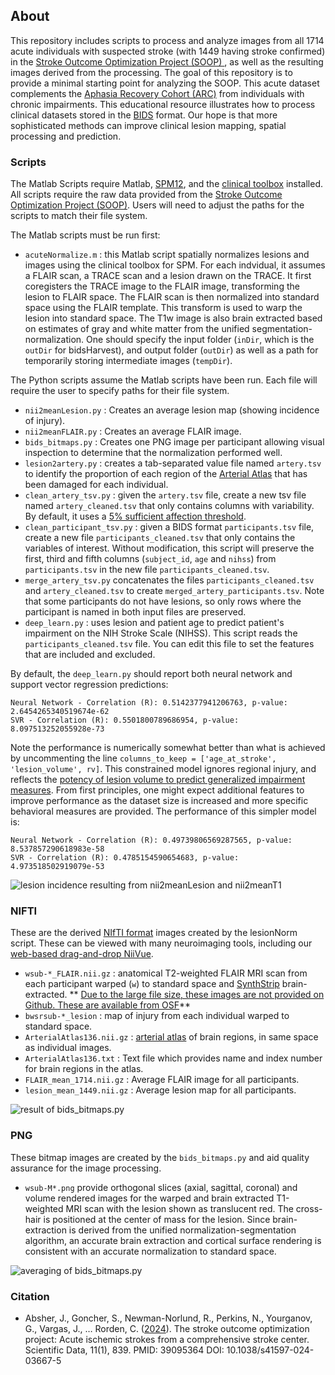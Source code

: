 ## About

This repository includes scripts to process and analyze images from all 1714 acute individuals with suspected stroke (with 1449 having stroke confirmed) in the [Stroke Outcome Optimization Project (SOOP)
](https://openneuro.org/datasets/ds004889), as well as the resulting images derived from the processing. The goal of this repository is to provide a minimal starting point for analyzing the SOOP. This acute dataset complements the [Aphasia Recovery Cohort (ARC)](https://github.com/neurolabusc/AphasiaRecoveryCohortDemo) from individuals with chronic impairments. This educational resource illustrates how to process clinical datasets stored in the [BIDS](https://bids.neuroimaging.io/) format. Our hope is that more sophisticated methods can improve clinical lesion mapping, spatial processing and prediction.

### Scripts

The Matlab Scripts require Matlab, [SPM12](https://www.fil.ion.ucl.ac.uk/spm/software/download/), and the [clinical toolbox](https://github.com/neurolabusc/Clinical) installed. All scripts require the raw data provided from the [Stroke Outcome Optimization Project (SOOP)](https://openneuro.org/). Users will need to adjust the paths for the scripts to match their file system.

The Matlab scripts must be run first:

 - `acuteNormalize.m` : this Matlab script spatially normalizes lesions and images using the clinical toolbox for SPM. For each indvidual, it assumes a FLAIR scan, a TRACE scan and a lesion drawn on the TRACE. It first coregisters the TRACE image to the FLAIR image, transforming the lesion to FLAIR space. The FLAIR scan is then normalized into standard space using the FLAIR template. This transform is used to warp the lesion into standard space. The T1w image is also brain extracted based on estimates of gray and white matter from the unified segmentation-normalization. One should specify the input folder (`inDir`, which is the `outDir` for bidsHarvest), and output folder (`outDir`) as well as a path for temporarily storing intermediate images (`tempDir`).

The Python scripts assume the Matlab scripts have been run. Each file will require the user to specify paths for their file system.

 - `nii2meanLesion.py` : Creates an average lesion map (showing incidence of injury).
 - `nii2meanFLAIR.py` : Creates an average FLAIR image.
 - `bids_bitmaps.py` : Creates one PNG image per participant allowing visual inspection to determine that the normalization performed well.
 - `lesion2artery.py` : creates a tab-separated value file named `artery.tsv` to identify the proportion of each region of the [Arterial Atlas](https://www.nitrc.org/projects/arterialatlas) that has been damaged for each individual.
 - `clean_artery_tsv.py` : given the `artery.tsv` file, create a new tsv file named `artery_cleaned.tsv` that only contains columns with variability. By default, it uses a [5% sufficient affection threshold](https://www.ncbi.nlm.nih.gov/pmc/articles/PMC6866937/).
 - `clean_participant_tsv.py` : given a BIDS format `participants.tsv` file, create a new file `participants_cleaned.tsv` that only contains the variables of interest. Without modification, this script will preserve the first, third and fifth columns (`subject_id`, `age` and `nihss`) from `participants.tsv` in the new file `participants_cleaned.tsv`.
 - `merge_artery_tsv.py` concatenates the files `participants_cleaned.tsv` and `artery_cleaned.tsv` to create `merged_artery_participants.tsv`. Note that some participants do not have lesions, so only rows where the participant is named in both input files are preserved.
 - `deep_learn.py` : uses lesion and patient age to predict patient's impairment on the NIH Stroke Scale (NIHSS). This script reads the `participants_cleaned.tsv` file. You can edit this file to set the features that are included and excluded.

By default, the `deep_learn.py` should report both neural network and support vector regression predictions:

```
Neural Network - Correlation (R): 0.5142377941206763, p-value: 2.6454265340519674e-62
SVR - Correlation (R): 0.5501800789686954, p-value: 8.097513252055928e-73
```

Note the performance is numerically somewhat better than what is achieved by uncommenting the line `columns_to_keep = ['age_at_stroke', 'lesion_volume', rv]`. This constrained model ignores regional injury, and reflects the [potency of lesion volume to predict generalized impairment measures](https://pubmed.ncbi.nlm.nih.gov/37741168/). From first principles, one might expect additional features to improve performance as the dataset size is increased and more specific behavioral measures are provided. The performance of this simpler model is:

```
Neural Network - Correlation (R): 0.49739806569287565, p-value: 8.537857290618983e-58
SVR - Correlation (R): 0.4785154590654683, p-value: 4.973518502919079e-53
```

![lesion incidence resulting from nii2meanLesion and nii2meanT1](LesionIncidence.png)

### NIFTI

These are the derived [NIfTI format](https://brainder.org/2012/09/23/the-nifti-file-format/) images created by the lesionNorm script. These can be viewed with many neuroimaging tools, including our [web-based drag-and-drop NiiVue](https://niivue.github.io/niivue/features/basic.multiplanar.html).

 - `wsub-*_FLAIR.nii.gz` : anatomical T2-weighted FLAIR MRI scan from each participant warped (`w`) to standard space and [SynthStrip](https://pubmed.ncbi.nlm.nih.gov/35842095/) brain-extracted. ** [Due to the large file size, these images are not provided on Github. These are available from OSF](https://osf.io/yqktj/)**
 - `bwsrsub-*_lesion` : map of injury from each individual warped to standard space.
 - `ArterialAtlas136.nii.gz` : [arterial atlas](https://www.nitrc.org/projects/arterialatlas) of brain regions, in same space as individual images.
 - `ArterialAtlas136.txt` : Text file which provides name and index number for brain regions in the atlas.
 - `FLAIR_mean_1714.nii.gz` : Average FLAIR image for all participants.
 - `lesion_mean_1449.nii.gz` : Average lesion map for all participants.
 
![result of bids_bitmaps.py](./PNG/rsub-1725_lesion.nii.png)

### PNG

These bitmap images are created by the `bids_bitmaps.py` and aid quality assurance for the image processing.

 - `wsub-M*.png` provide orthogonal slices (axial, sagittal, coronal) and volume rendered images for the warped and brain extracted T1-weighted MRI scan with the lesion shown as translucent red. The cross-hair is positioned at the center of mass for the lesion. Since brain-extraction is derived from the unified normalization-segmentation algorithm, an accurate brain extraction and cortical surface rendering is consistent with an accurate normalization to standard space.

![averaging of bids_bitmaps.py](SOOP_norm.png)

### Citation

  - Absher, J., Goncher, S., Newman-Norlund, R., Perkins, N., Yourganov, G., Vargas, J., … Rorden, C. ([2024](https://pubmed.ncbi.nlm.nih.gov/39095364/)). The stroke outcome optimization project: Acute ischemic strokes from a comprehensive stroke center. Scientific Data, 11(1), 839. PMID: 39095364 DOI: 10.1038/s41597-024-03667-5
